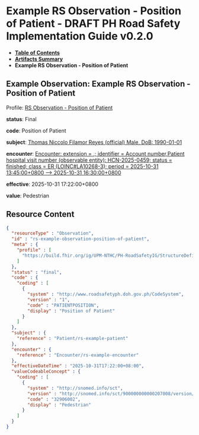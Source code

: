 # Example RS Observation - Position of Patient - DRAFT PH Road Safety Implementation Guide v0.2.0

* [**Table of Contents**](toc.md)
* [**Artifacts Summary**](artifacts.md)
* **Example RS Observation - Position of Patient**

## Example Observation: Example RS Observation - Position of Patient

Profile: [RS Observation - Position of Patient](StructureDefinition-rs-observation-position-of-patient.md)

**status**: Final

**code**: Position of Patient

**subject**: [Thomas Niccolo Filamor Reyes (official) Male, DoB: 1990-01-01](Patient-rs-example-patient.md)

**encounter**: [Encounter: extension = ,; identifier = Account number,Patient hospital visit number (observable entity): HCN-2025-0459; status = finished; class = ER (LOINC#LA10268-3); period = 2025-10-31 13:45:00+0800 --> 2025-10-31 16:30:00+0800](Encounter-rs-example-encounter.md)

**effective**: 2025-10-31 17:22:00+0800

**value**: Pedestrian



## Resource Content

```json
{
  "resourceType" : "Observation",
  "id" : "rs-example-observation-position-of-patient",
  "meta" : {
    "profile" : [
      "https://build.fhir.org/ig/UPM-NTHC/PH-RoadSafetyIG/StructureDefinition/rs-observation-position-of-patient"
    ]
  },
  "status" : "final",
  "code" : {
    "coding" : [
      {
        "system" : "http://www.roadsafetyph.doh.gov.ph/CodeSystem",
        "version" : "1",
        "code" : "PATIENTPOSITION",
        "display" : "Position of Patient"
      }
    ]
  },
  "subject" : {
    "reference" : "Patient/rs-example-patient"
  },
  "encounter" : {
    "reference" : "Encounter/rs-example-encounter"
  },
  "effectiveDateTime" : "2025-10-31T17:22:00+08:00",
  "valueCodeableConcept" : {
    "coding" : [
      {
        "system" : "http://snomed.info/sct",
        "version" : "http://snomed.info/sct/900000000000207008/version/20241001",
        "code" : "32906002",
        "display" : "Pedestrian"
      }
    ]
  }
}

```
